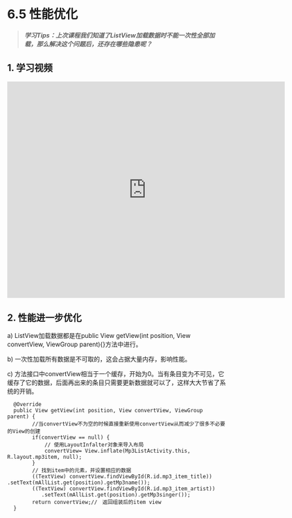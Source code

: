 # 6.5 性能优化

>##### 学习Tips：上次课程我们知道了ListView加载数据时不能一次性全部加载，那么解决这个问题后，还存在哪些隐患呢？

## 1. 学习视频

<iframe frameborder="0" width="640" height="498" src="https://v.qq.com/iframe/player.html?vid=z0180bhmznp&tiny=0&auto=0" allowfullscreen></iframe>

## 2. 性能进一步优化

a) ListView加载数据都是在public View getView(int position, View convertView, ViewGroup parent){}方法中进行。

b) 一次性加载所有数据是不可取的，这会占据大量内存，影响性能。

c) 方法接口中convertView相当于一个缓存，开始为0。当有条目变为不可见，它缓存了它的数据，后面再出来的条目只需要更新数据就可以了，这样大大节省了系统的开销。

```
  @Override
  public View getView(int position, View convertView, ViewGroup parent) {
        //当convertView不为空的时候直接重新使用convertView从而减少了很多不必要的View的创建
        if(convertView == null) {
            // 使用LayoutInfalter对象来导入布局
            convertView= View.inflate(Mp3ListActivity.this, R.layout.mp3item, null);
        }
        // 找到item中的元素，并设置相应的数据
        ((TextView) convertView.findViewById(R.id.mp3_item_title))
.setText(mAllList.get(position).getMp3name());
        ((TextView) convertView.findViewById(R.id.mp3_item_artist))
           .setText(mAllList.get(position).getMp3singer());
        return convertView;//　返回组装后的item view
  }
```
